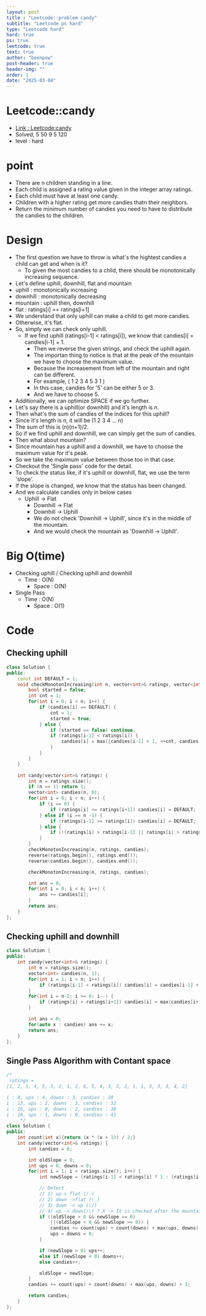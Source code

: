 ```yaml
---
layout: post
title : "Leetcode::problem candy"
subtitle: "Leetcode ps hard"
type: "Leetcode hard"
hard: true
ps: true
leetcode: true
text: true
author: "beenpow"
post-header: true
header-img: ""
order: 1
date: "2025-03-04"
---
```


# Leetcode::candy
- [Link : Leetcode:candy](https://leetcode.com/problems/candy/description/?envType=company&envId=google&favoriteSlug=google-thirty-days)
- Solved, 5 50 9 5 120
- level : hard

# point
- There are n children standing in a line.
- Each child is assigned a rating value given in the integer array ratings.
- Each child must have at least one candy.
- Children with a higher rating get more candies thatn their neighbors.
- Return the minimum number of candies you need to have to distribute the candies to the children.

# Design
- The first question we have to throw is what's the hightest candies a child can get and when is it?
  - To given the most candies to a child, there should be monotonically increasing sequence.
- Let's define uphill, downhill, flat and mountain
 - uphill : monotonically increasing
 - downhill : monotonically decreasing
 - mountain : uphill then, downhill
 - flat : ratings[i] == ratings[i+1]
- We understand that only uphill can make a child to get more candies.
- Otherwise, it's flat.
- So, simply we can check only uphill.
  - If we find uphill (ratings[i-1] < ratings[i]), we know that candies[i] = candies[i-1] + 1.
	- Then we reverse the given strings, and check the uphill again.
	- The importan thing to notice is that at the peak of the mountain we have to choose the maximum value.
	- Because the increasement from left of the mountain and right can be different.
	- For example, ( 1 2 3 4 5 3 1 )
	- In this case, candies for '5' can be either 5 or 3.
	- And we have to choose 5.
- Additionally, we can optimize SPACE if we go further.
- Let's say there is a uphill(or downhill) and it's length is n.
- Then what's the sum of candies of the indices for this uphill?
- Since it's length is n, it will be (1 2 3 4 ... n)
- The sum of this is (n)(n+1)/2.
- So if we find uphill and downhill, we can simply get the sum of candies.
- Then what about mountain?
- Since mountain has a uphill and a downhill, we have to choose the maximum value for it's peak.
- So we take the maximum value between those too in that case.
- Checkout the 'Single pass' code for the detail.
- To check the status like, if it's uphill or downhill, flat, we use the term 'slope'.
- If the slope is changed, we know that the status has been changed.
- And we calculate candies only in below cases
  - Uphill -> Flat
	- Downhill -> Flat
	- Downhill -> Uphill
	- We do not check 'Downhill -> Uphill', since it's in the middle of the mountain.
    - And we would check the mountain as 'Downhill -> Uphill'.


# Big O(time)
- Checking uphill / Checking uphill and downhill
  - Time : O(N)
	- Space : O(N)
- Single Pass
  - Time : O(N)
	- Space : O(1)

# Code

## Checking uphill

```cpp
class Solution {
public:
    const int DEFAULT = 1;
    void checkMonotonIncreasing(int n, vector<int>& ratings, vector<int>& candies) {
        bool started = false;
        int cnt = 1;
        for(int i = 0; i < n; i++) {
            if (candies[i] == DEFAULT) {
                cnt = 1;
                started = true;
            } else {
                if (started == false) continue;
                if (ratings[i-1] < ratings[i]) {
                    candies[i] = max({candies[i-1] + 1, ++cnt, candies[i]});
                }
            }
        }
    }

    int candy(vector<int>& ratings) {
        int n = ratings.size();
        if (n == 1) return 1;
        vector<int> candies(n, 0);
        for(int i = 0; i < n; i++) {
            if (i == 0) {
                if (ratings[i] <= ratings[i+1]) candies[i] = DEFAULT;
            } else if (i == n -1) {
                if (ratings[i-1] >= ratings[i]) candies[i] = DEFAULT;
            } else {
                if (!(ratings[i] > ratings[i-1] || ratings[i] > ratings[i+1])) candies[i] = DEFAULT;
            }
        }
        checkMonotonIncreasing(n, ratings, candies);
        reverse(ratings.begin(), ratings.end());
        reverse(candies.begin(), candies.end());

        checkMonotonIncreasing(n, ratings, candies);

        int ans = 0;
        for(int i = 0; i < n; i++) {
            ans += candies[i];
        }
        return ans;
    }
};
```

## Checking uphill and downhill

```cpp
class Solution {
public:
    int candy(vector<int>& ratings) {
        int n = ratings.size();
        vector<int> candies(n, 1);
        for(int i = 1; i < n; i++) {
            if (ratings[i-1] < ratings[i]) candies[i] = candies[i-1] + 1;
        }
        for(int i = n-2; i >= 0; i--) {
            if (ratings[i] > ratings[i+1]) candies[i] = max(candies[i+1] + 1, candies[i]);
        }

        int ans = 0;
        for(auto x : candies) ans += x;
        return ans;
    }
};
```

## Single Pass Algorithm with Contant space

```cpp
/*
 ratings =
[1, 2, 3, 4, 5, 3, 2, 1, 2, 6, 5, 4, 3, 3, 2, 1, 1, 3, 3, 3, 4, 2]

i : 8, ups : 4, downs : 3, candies : 20
i : 13, ups : 2, downs : 3, candies : 32
i : 16, ups : 0, downs : 2, candies : 38
i : 18, ups : 1, downs : 0, candies : 41
	 */
class Solution {
public:
    int count(int x){return (x * (x + 1)) / 2;}
    int candy(vector<int>& ratings) {
        int candies = 0;

        int oldSlope = 0;
        int ups = 0, downs = 0;
        for(int i = 1; i < ratings.size(); i++) {
            int newSlope = (ratings[i-1] < ratings[i] ? 1 : (ratings[i-1] > ratings[i] ? -1 : 0));

            // Detect 
            // 1) up-> flat (/-)
            // 2) down ->flat (\_)
            // 3) down -> up (\/)
            // 4) up -> down(/\) ? X -> It is checked after the mountain is done.
            if ((oldSlope > 0 && newSlope == 0)
                ||(oldSlope < 0 && newSlope >= 0)) {
                candies += count(ups) + count(downs) + max(ups, downs);
                ups = downs = 0;
            }

            if (newSlope > 0) ups++;
            else if (newSlope < 0) downs++;
            else candies++;

            oldSlope = newSlope;
        }
        candies += count(ups) + count(downs) + max(ups, downs) + 1;

        return candies;
    }
};
```
